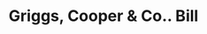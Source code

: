 ---
doi: 10.7916/D8BZ7J2Z
date_other: '1900'
date_other_textual: 1900-1909
form: printed ephemera
genre:
- Invoices
name:
- Griggs, Cooper & Co.
object_in_context_url: https://biggert.cul.columbia.edu/items/view/ave_biggert_00670
subject_hierarchical_geographic:
- St. Paul, Minnesota, United States
subject_name:
- Griggs, Cooper & Co.
title: Griggs, Cooper & Co.. Bill
sort_title: Griggs, Cooper & Co.. Bill
call_number: ave_biggert_00670
coordinates:
- 44.94416666666666,-93.0936111111111
pid: ave_biggert_00670
identifiers: ave_biggert_00670
thumbnail: https://derivativo-1.library.columbia.edu/iiif/2/ldpd:345618/full/!256,256/0/native.jpg
permalink: "/biggert/ave_biggert_00670/"
layout: iiif-image-page
---